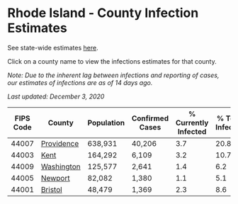 # Rhode Island - County Infection Estimates

See state-wide estimates [here](/infections/us-ri).

Click on a county name to view the infections estimates for that county.

*Note: Due to the inherent lag between infections and reporting of cases, our estimates of infections are as of 14 days ago.*

*Last updated: December 3, 2020*

|   FIPS Code |                   County |   Population |   Confirmed Cases |   % Currently Infected |   % Total Infected |
|-------------|--------------------------|--------------|-------------------|------------------------|--------------------|
|       44007 | [Providence](providence) |      638,931 |            40,206 |                    3.7 |               20.8 |
|       44003 |             [Kent](kent) |      164,292 |             6,109 |                    3.2 |               10.7 |
|       44009 | [Washington](washington) |      125,577 |             2,641 |                    1.4 |                6.2 |
|       44005 |       [Newport](newport) |       82,082 |             1,380 |                    1.1 |                5.1 |
|       44001 |       [Bristol](bristol) |       48,479 |             1,369 |                    2.3 |                8.6 |